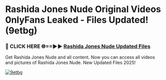 # Rashida Jones Nude Original Videos 0nlyFans Leaked - Files Updated! (9etbg)

<h3>🔴 CLICK HERE 🌐==►► <a href="https://tinyurl.com/yrmya6cz" rel="nofollow">Rashida Jones Nude Updated Files</a></h3>

Get Rashida Jones Nude and all content. Now you can access all videos and pictures of Rashida Jones Nude. New Updated Files 2025!

[![9etbg](https://i.imgur.com/FMdXYCs.gif)](https://tinyurl.com/yrmya6cz)
